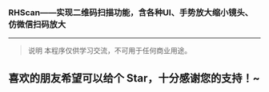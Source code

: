 ### RHScan——实现二维码扫描功能，含各种UI、手势放大缩小镜头、仿微信扫码放大


---
> 说明
> 本程序仅供学习交流，不可用于任何商业用途。


## 喜欢的朋友希望可以给个 Star，十分感谢您的支持！~
